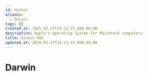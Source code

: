 ```yaml
---
id: darwin
aliases:
  - Darwin
tags: []
created_at: 2025-03-27T14:13:15.000-06:00
description: Apple's Operating System for Macintosh computers
title: Darwin XOS
updated_at: 2025-03-27T14:13:15.000-06:00
---
```


# Darwin
